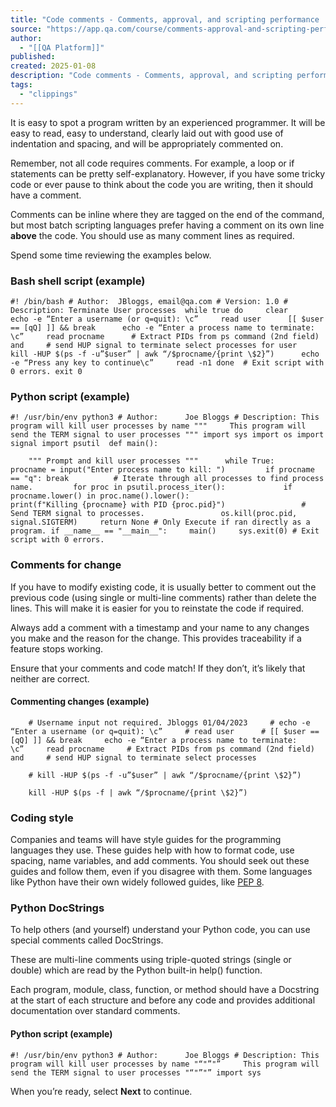 ```yaml
---
title: "Code comments - Comments, approval, and scripting performance | ITS SQ | Lesson | QA Platform"
source: "https://app.qa.com/course/comments-approval-and-scripting-performance-itsl8-sq-a31-1698/code-comments/?context_id=12176&context_resource=lp"
author:
  - "[[QA Platform]]"
published:
created: 2025-01-08
description: "Code comments - Comments, approval, and scripting performance | ITS SQ | lesson from QA Platform. Start learning today with our digital training solutions."
tags:
  - "clippings"
---
```

It is easy to spot a program written by an experienced programmer. It will be easy to read, easy to understand, clearly laid out with good use of indentation and spacing, and will be appropriately commented on. 

Remember, not all code requires comments. For example, a loop or if statements can be pretty self-explanatory. However, if you have some tricky code or ever pause to think about the code you are writing, then it should have a comment. 

Comments can be inline where they are tagged on the end of the command, but most batch scripting languages prefer having a comment on its own line **above** the code. You should use as many comment lines as required. 

Spend some time reviewing the examples below.

### Bash shell script (example)

```
#! /bin/bash # Author:  JBloggs, email@qa.com # Version: 1.0 # Description: Terminate User processes  while true do     clear     echo -e “Enter a username (or q=quit): \c”     read user      [[ $user == [qQ] ]] && break      echo -e “Enter a process name to terminate: \c”     read procname      # Extract PIDs from ps command (2nd field) and     # send HUP signal to terminate select processes for user     kill -HUP $(ps -f -u”$user” | awk “/$procname/{print \$2}”)      echo -e “Press any key to continue\c”     read -n1 done  # Exit script with 0 errors. exit 0   
```

### Python script (example)

```
#! /usr/bin/env python3 # Author:      Joe Bloggs # Description: This program will kill user processes by name """     This program will send the TERM signal to user processes """ import sys import os import signal import psutil  def main(): 
```
```
    """ Prompt and kill user processes """      while True:         procname = input("Enter process name to kill: ")         if procname == "q": break          # Iterate through all processes to find process name.         for proc in psutil.process_iter():             if procname.lower() in proc.name().lower():                 print(f"Killing {procname} with PID {proc.pid}")                 # Send TERM signal to processes.                 os.kill(proc.pid, signal.SIGTERM)     return None # Only Execute if ran directly as a program. if __name__ == "__main__":     main()     sys.exit(0) # Exit script with 0 errors. 
```

### Comments for change

If you have to modify existing code, it is usually better to comment out the previous code (using single or multi-line comments) rather than delete the lines. This will make it is easier for you to reinstate the code if required.  

Always add a comment with a timestamp and your name to any changes you make and the reason for the change. This provides traceability if a feature stops working. 

Ensure that your comments and code match! If they don’t, it’s likely that neither are correct.  

#### Commenting changes (example) 

```
    # Username input not required. Jbloggs 01/04/2023     # echo -e “Enter a username (or q=quit): \c”     # read user      # [[ $user == [qQ] ]] && break     echo -e “Enter a process name to terminate: \c”     read procname     # Extract PIDs from ps command (2nd field) and     # send HUP signal to terminate select processes 
```
```
    # kill -HUP $(ps -f -u”$user” | awk “/$procname/{print \$2}”) 
```
```
    kill -HUP $(ps -f | awk “/$procname/{print \$2}”) 
```

### Coding style

Companies and teams will have style guides for the programming languages they use. These guides help with how to format code, use spacing, name variables, and add comments. You should seek out these guides and follow them, even if you disagree with them. Some languages like Python have their own widely followed guides, like [PEP 8](https://peps.python.org/pep-0008/).

### Python DocStrings

To help others (and yourself) understand your Python code, you can use special comments called DocStrings.  

These are multi-line comments using triple-quoted strings (single or double) which are read by the Python built-in help() function. 

Each program, module, class, function, or method should have a Docstring at the start of each structure and before any code and provides additional documentation over standard comments. 

#### Python script (example) 

```
#! /usr/bin/env python3 # Author:      Joe Bloggs # Description: This program will kill user processes by name "“"”"”     This program will send the TERM signal to user processes "“"”"” import sys 
```

When you’re ready, select **Next** to continue.